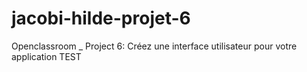 # jacobi-hilde-projet-6
Openclassroom _ Project 6: Créez une interface utilisateur pour votre application
TEST